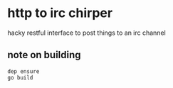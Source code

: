 # http to irc chirper

hacky restful interface to post things to an irc channel

## note on building

```
dep ensure
go build
```

